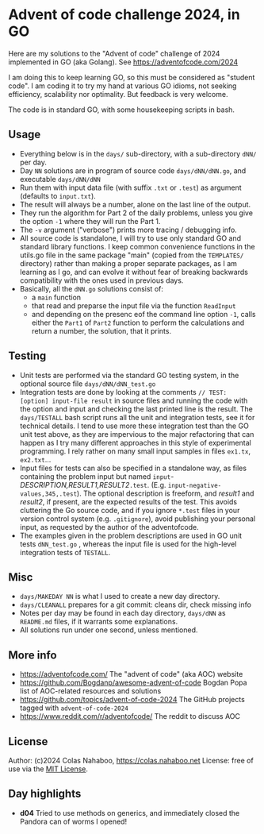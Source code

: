 # Advent of code challenge 2024, in GO

Here are my solutions to the "Advent of code" challenge of 2024 implemented in GO (aka Golang).
See https://adventofcode.com/2024

I am doing this to keep learning GO, so this must be considered as "student code". I am coding it to try my hand at various GO idioms, not seeking efficiency, scalability nor optimality. But feedback is very welcome.

The code is in standard GO, with some housekeeping scripts in bash.

## Usage

- Everything below is in the `days/` sub-directory, with a sub-directory `dNN/` per day.
- Day `NN` solutions are in program of source code `days/dNN/dNN.go`, and executable `days/dNN/dNN`
- Run them with input data file (with suffix `.txt` or `.test`) as argument (defaults to `input.txt`).
- The result will always be a number, alone on the last line of the output.
- They run the algorithm for Part 2 of the daily problems, unless you give the option `-1` where they will run the Part 1.
- The `-v` argument ("verbose") prints more tracing / debugging info.
- All source code is standalone, I will try to use only standard GO and standard library functions. I keep common convenience functions in the utils.go file in the same package "main" (copied from the `TEMPLATES/` directory) rather than making a proper separate packages, as I am learning as I go, and can evolve it without fear of breaking backwards compatibility with the ones used in previous days.
- Basically, all the `dNN.go` solutions consist of:
  - a `main` function
  - that read and preparse the input file via the function `ReadInput`
  - and depending on the presenc eof the command line option `-1`, calls either the `Part1` of `Part2` function to perform the calculations and return a number, the solution, that it prints.

## Testing

- Unit tests are performed via the standard GO testing system, in the optional source file `days/dNN/dNN_test.go`
- Integration tests are done by looking at the comments `// TEST: [option] input-file result` in source files and running the code with the option and input and checking the last printed line is the result. The `days/TESTALL` bash script runs all the unit and integration tests, see it for technical details. I tend to use more these integration test than the GO unit test above, as they are impervious to the major refactoring that can happen as I try many different approaches in this style of experimental programming. I rely rather on many small input samples in files `ex1.tx`, `ex2.txt`...
- Input files for tests can also be specified in a standalone way, as files containing the problem input but named `input`*-DESCRIPTION,RESULT1,RESULT2*`.test`. (E.g. `input-negative-values,345,.test`). The optional description is freeform, and *result1* and *result2*, if present, are the expected results of the test. This avoids cluttering the Go source code, and if you ignore `*.test` files in your version control system (e.g. `.gitignore`), avoid publishing your personal input, as requested by the author of the adventofcode. 
- The examples given in the problem descriptions are used in GO unit tests `dNN_test.go` , whereas the input file is used for the high-level integration tests of `TESTALL`.

## Misc

- `days/MAKEDAY NN` is what I used to create a new day directory.
- `days/CLEANALL` prepares for a git commit: cleans dir, check missing info
- Notes per day may be found in each day directory, `days/dNN` as `README.md` files, if it warrants some explanations.
- All solutions run under one second, unless mentioned.

## More info
- https://adventofcode.com/ The "advent of code" (aka AOC) website
- https://github.com/Bogdanp/awesome-advent-of-code Bogdan Popa list of AOC-related resources and solutions
- https://github.com/topics/advent-of-code-2024 The GitHub projects tagged with `advent-of-code-2024`
- https://www.reddit.com/r/adventofcode/ The reddit to discuss AOC 

## License
Author: (c)2024 Colas Nahaboo, https://colas.nahaboo.net
License: free of use via the [MIT License](https://en.wikipedia.org/wiki/MIT_License).

## Day highlights
- **d04** Tried to use methods on generics, and immediately closed the Pandora can of worms I opened!
